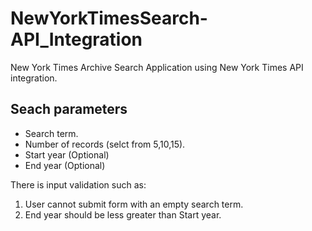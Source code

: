 # NewYorkTimesSearch-API_Integration

New York Times Archive Search Application using New York Times API integration.
 

## Seach parameters
- Search term.
- Number of records (selct from 5,10,15).
- Start year (Optional)
- End year (Optional)

There is input validation such as:
1. User cannot submit form with an empty search term.
1. End year should be less greater than Start year.


